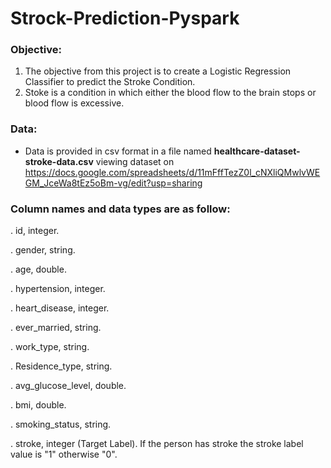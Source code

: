 # Strock-Prediction-Pyspark
### Objective:
 1) The objective from this project is to create a Logistic Regression Classifier to predict the Stroke Condition.
 2) Stoke is a condition in which either the blood flow to the brain stops or blood flow is excessive.

### Data:
- Data is provided in csv format in a file named <b>healthcare-dataset-stroke-data.csv</b>
  viewing dataset on https://docs.google.com/spreadsheets/d/11mFffTezZ0l_cNXliQMwlvWEGM_JceWa8tEz5oBm-vg/edit?usp=sharing

### Column names and data types are as follow:
. id, integer.

. gender, string.

. age, double.

. hypertension, integer.

. heart_disease, integer.

. ever_married, string.

. work_type, string.

. Residence_type, string.

. avg_glucose_level, double.

. bmi, double.

. smoking_status, string.

. stroke, integer (Target Label). If the person has stroke the stroke label value is "1" otherwise "0".
